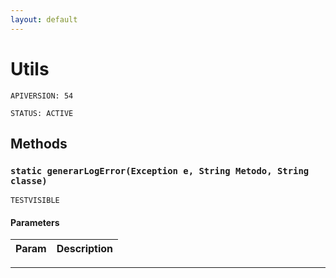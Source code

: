 ```yaml
---
layout: default
---
```

# Utils

`APIVERSION: 54`

`STATUS: ACTIVE`
## Methods
### `static generarLogError(Exception e, String Metodo, String classe)`

`TESTVISIBLE`
#### Parameters
|Param|Description|
|---|---|

---
